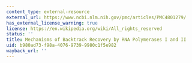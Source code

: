 ```yaml
---
content_type: external-resource
external_url: https://www.ncbi.nlm.nih.gov/pmc/articles/PMC4801279/
has_external_license_warning: true
license: https://en.wikipedia.org/wiki/All_rights_reserved
status: ''
title: Mechanisms of Backtrack Recovery by RNA Polymerases I and II
uid: b980ad73-f98a-4076-9739-9980c1f5e982
wayback_url: ''
---
```

